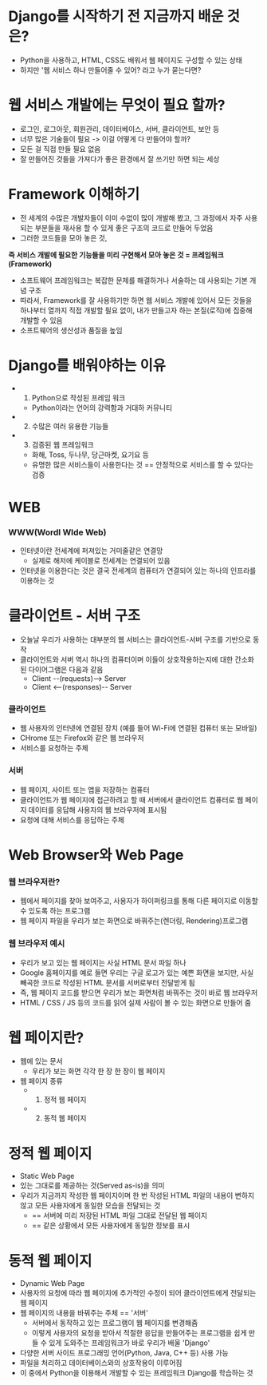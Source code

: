 # Django를 시작하기 전 지금까지 배운 것은?
- Python을 사용하고, HTML, CSS도 배워서 웹 페이지도 구성할 수 있는 상태
- 하지만 '웹 서비스 하나 만들어줄 수 있어? 라고 누가 묻는다면?

# 웹 서비스 개발에는 무엇이 필요 할까?
- 로그인, 로그아웃, 회원관리, 데이터베이스, 서버, 클라이언트, 보안 등
- 너무 많은 기술들이 필요 -> 이걸 어떻게 다 만들어야 할까?
- 모든 걸 직접 만들 필요 없음
- 잘 만들어진 것들을 가져다가 좋은 환경에서 잘 쓰기만 하면 되는 세상

# Framework 이해하기
- 전 세계의 수많은 개발자들이 이미 수없이 많이 개발해 봤고, 그 과정에서 자주 사용되는 부분들을 재사용 할 수 있게 좋은 구조의 코드로 만들어 두었음
- 그러한 코드들을 모아 놓은 것,

**즉 서비스 개발에 필요한 기능들을 미리 구현해서 모아 놓은 것 = 프레임워크(Framework)**

- 소프트웨어 프레임워크는 복잡한 문제를 해결하거나 서술하는 데 사용되는 기본 개념 구조
- 따라서, Framework를 잘 사용하기만 하면 웹 서비스 개발에 있어서 모든 것들을 하나부터 열까지 직접 개발할 필요 없이, 내가 만들고자 하는 본질(로직)에 집중해 개발할 수 있음
- 소프트웨어의 생산성과 품질을 높임

# Django를 배워야하는 이유
- 1. Python으로 작성된 프레임 워크
    - Python이라는 언어의 강력함과 거대하 커뮤니티
- 2. 수많은 여러 유용한 기능들
- 3. 검증된 웹 프레임워크
    - 화해, Toss, 두나무, 당근마켓, 요기요 등
    - 유명한 많은 서비스들이 사용한다는 것 == 안정적으로 서비스를 할 수 있다는 검증

# WEB
### WWW(Wordl WIde Web)
- 인터넷이란 전세계에 퍼져있는 거미줄같은 연결망
    - 실제로 해저에 케이블로 전세계는 연결되어 있음
- 인터넷을 이용한다는 것은 결국 전세계의 컴퓨터가 연결되어 있는 하나의 인프라를 이용하는 것

# 클라이언트 - 서버 구조
- 오늘날 우리가 사용하는 대부분의 웹 서비스는 클라이언트-서버 구조를 기반으로 동작
- 클라이언트와 서버 역시 하나의 컴퓨터이며 이들이 상호작용하는지에 대한 간소화된 다이어그램은 다음과 같음
    - Client --(requests)--> Server
    - Client <--(responses)-- Server

### 클라이언트
- 웹 사용자의 인터넷에 연결된 장치 (예를 들어 Wi-Fi에 연결된 컴퓨터 또는 모바일)
- CHrome 또는 Firefox와 같은 웹 브라우저
- 서비스를 요청하는 주체

### 서버
- 웹 페이지, 사이트 또는 앱을 저장하는 컴퓨터
- 클라이언트가 웹 페이지에 접근하려고 할 때 서버에서 클라이언트 컴퓨터로 웹 페이지 데이터를 응답해 사용자의 웹 브라우저에 표시됨
- 요청에 대해 서비스를 응답하는 주체

# Web Browser와 Web Page
### 웹 브라우저란?
- 웹에서 페이지를 찾아 보여주고, 사용자가 하이퍼링크를 통해 다른 페이지로 이동할 수 있도록 하는 프로그램
- 웹 페이지 파일을 우리가 보는 화면으로 바꿔주는(렌더링, Rendering)프로그램

### 웹 브라우저 예시
- 우리가 보고 있는 웹 페이지는 사실 HTML 문서 파일 하나
- Google 홈페이지를 예로 들면 우리는 구글 로고가 있는 예쁜 화면을 보지만, 사실 빼곡한 코드로 작성된 HTML 문서를 서버로부터 전달받게 됨
- 즉, 웹 페이지 코드를 받으면 우리가 보는 화면처럼 바꿔주는 것이 바로 웹 브라우저
- HTML / CSS / JS 등의 코드를 읽어 실제 사람이 볼 수 있는 화면으로 만들어 줌

# 웹 페이지란?
- 웹에 있는 문서
    - 우리가 보는 화면 각각 한 장 한 장이 웹 페이지
- 웹 페이지 종류
    - 1. 정적 웹 페이지
    - 2. 동적 웹 페이지

# 정적 웹 페이지
- Static Web Page
- 있는 그대로를 제공하는 것(Served as-is)을 의미
- 우리가 지금까지 작성한 웹 페이지이며 한 번 작성된 HTML 파일의 내용이 변하지 않고 모든 사용자에게 동일한 모습을 전달되는 것
    - == 서버에 미리 저장된 HTML 파일 그대로 전달된 웹 페이지
    - == 같은 상황에서 모든 사용자에게 동일한 정보를 표시

# 동적 웹 페이지
- Dynamic Web Page
- 사용자의 요청에 따라 웹 페이지에 추가적인 수정이 되어 클라이언트에게 전달되는 웹 페이지
- 웹 페이지의 내용을 바꿔주는 주체 == '서버'
    - 서버에서 동작하고 있는 프로그램이 웹 페이지를 변경해줌
    - 이렇게 사용자의 요청을 받아서 적절한 응답을 만들어주는 프로그램을 쉽게 만들 수 있게 도와주는 프레임워크가 바로 우리가 배울 'Django'
- 다양한 서버 사이드 프로그래밍 언어(Python, Java, C++ 등) 사용 가능
- 파일을 처리하고 데이터베이스와의 상호작용이 이루어짐
- 이 중에서 Python을 이용해서 개발할 수 있는 프레임워크 Django를 학습하는 것